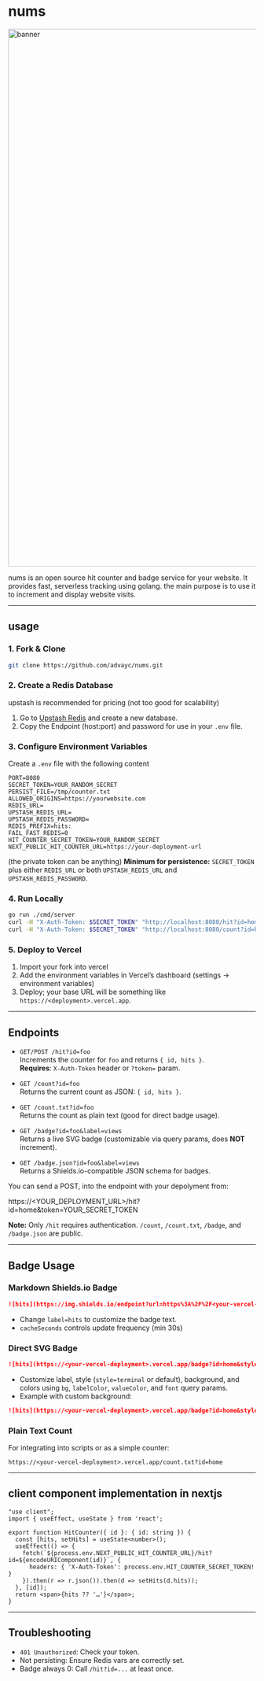 # nums

<img width="1920" height="1093" alt="banner" src="https://github.com/user-attachments/assets/bd074a80-ea82-43a6-9649-bc00ab7d1446" />

nums is an open source hit counter and badge service for your website. It provides fast, serverless tracking using golang. the main purpose is to use it to increment and display website visits.

---

## usage

### 1. Fork & Clone

```bash
git clone https://github.com/advayc/nums.git
```

### 2. Create a Redis Database

upstash is recommended for pricing (not too good for scalability)

1. Go to [Upstash Redis](https://console.upstash.com/redis) and create a new database.
2. Copy the Endpoint (host:port) and password for use in your `.env` file.

### 3. Configure Environment Variables

Create a `.env` file with the following content

```env
PORT=8080
SECRET_TOKEN=YOUR_RANDOM_SECRET
PERSIST_FILE=/tmp/counter.txt
ALLOWED_ORIGINS=https://yourwebsite.com
REDIS_URL=
UPSTASH_REDIS_URL=
UPSTASH_REDIS_PASSWORD=
REDIS_PREFIX=hits:
FAIL_FAST_REDIS=0
HIT_COUNTER_SECRET_TOKEN=YOUR_RANDOM_SECRET
NEXT_PUBLIC_HIT_COUNTER_URL=https://your-deployment-url
```
(the private token can be anything)
**Minimum for persistence:** `SECRET_TOKEN` plus either `REDIS_URL` or both `UPSTASH_REDIS_URL` and `UPSTASH_REDIS_PASSWORD`.

### 4. Run Locally

```bash
go run ./cmd/server
curl -H "X-Auth-Token: $SECRET_TOKEN" "http://localhost:8080/hit?id=home"
curl -H "X-Auth-Token: $SECRET_TOKEN" "http://localhost:8080/count?id=home"
```

### 5. Deploy to Vercel

1. Import your fork into vercel
2. Add the environment variables in Vercel’s dashboard (settings -> environment variables)
3. Deploy; your base URL will be something like `https://<deployment>.vercel.app`.

---

## Endpoints

- `GET/POST /hit?id=foo`  
  Increments the counter for `foo` and returns `{ id, hits }`.  
  **Requires**: `X-Auth-Token` header or `?token=` param.

- `GET /count?id=foo`  
  Returns the current count as JSON: `{ id, hits }`.

- `GET /count.txt?id=foo`  
  Returns the count as plain text (good for direct badge usage).

- `GET /badge?id=foo&label=views`  
  Returns a live SVG badge (customizable via query params, does **NOT** increment).

- `GET /badge.json?id=foo&label=views`  
  Returns a Shields.io-compatible JSON schema for badges.

You can send a POST, into the endpoint with your depolyment from:

https://<YOUR_DEPLOYMENT_URL>/hit?id=home&token=YOUR_SECRET_TOKEN

**Note:** Only `/hit` requires authentication. `/count`, `/count.txt`, `/badge`, and `/badge.json` are public.

---

## Badge Usage

### Markdown Shields.io Badge

```markdown
![hits](https://img.shields.io/endpoint?url=https%3A%2F%2F<your-vercel-deployment>.vercel.app%2Fbadge.json%3Fid%3Dhome%26label%3Dhits%26cacheSeconds%3D30)
```

- Change `label=hits` to customize the badge text.
- `cacheSeconds` controls update frequency (min 30s)

### Direct SVG Badge

```markdown
![hits](https://<your-vercel-deployment>.vercel.app/badge?id=home&style=terminal&label=hits)
```

- Customize label, style (`style=terminal` or default), background, and colors using `bg`, `labelColor`, `valueColor`, and `font` query params.
- Example with custom background:

```markdown
![hits](https://<your-vercel-deployment>.vercel.app/badge?id=home&style=terminal&label=hits&bg=%23101414)
```

### Plain Text Count

For integrating into scripts or as a simple counter:

```
https://<your-vercel-deployment>.vercel.app/count.txt?id=home
```

---

## client component implementation in nextjs

```tsx
"use client";
import { useEffect, useState } from 'react';

export function HitCounter({ id }: { id: string }) {
  const [hits, setHits] = useState<number>();
  useEffect(() => {
    fetch(`${process.env.NEXT_PUBLIC_HIT_COUNTER_URL}/hit?id=${encodeURIComponent(id)}`, {
      headers: { 'X-Auth-Token': process.env.HIT_COUNTER_SECRET_TOKEN! }
    }).then(r => r.json()).then(d => setHits(d.hits));
  }, [id]);
  return <span>{hits ?? '…'}</span>;
}
```

---

## Troubleshooting

- `401 Unauthorized`: Check your token.
- Not persisting: Ensure Redis vars are correctly set.
- Badge always 0: Call `/hit?id=...` at least once.
